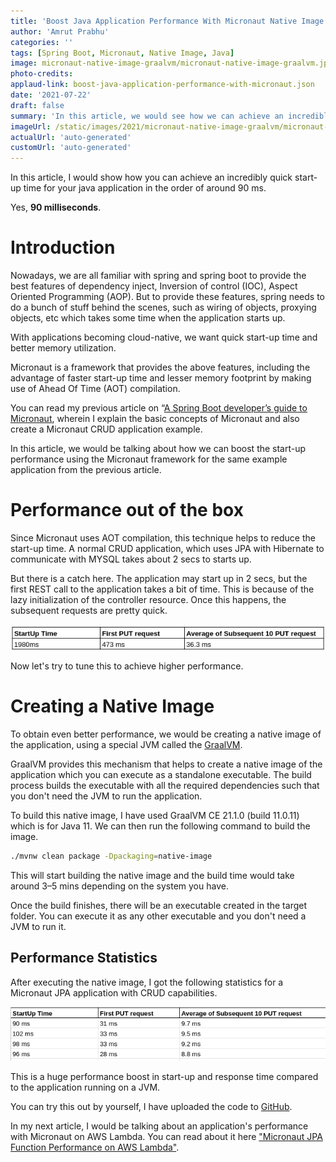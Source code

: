```yaml
---
title: 'Boost Java Application Performance With Micronaut Native Image'
author: 'Amrut Prabhu'
categories: ''
tags: [Spring Boot, Micronaut, Native Image, Java]
image: micronaut-native-image-graalvm/micronaut-native-image-graalvm.jpg
photo-credits:
applaud-link: boost-java-application-performance-with-micronaut.json
date: '2021-07-22'
draft: false
summary: 'In this article, we would see how we can achieve an incredibly quick start-up time for a Java application'
imageUrl: /static/images/2021/micronaut-native-image-graalvm/micronaut-native-image-graalvm.jpg
actualUrl: 'auto-generated'
customUrl: 'auto-generated'
---
```


In this article, I would show how you can achieve an incredibly quick start-up time for your java application in the order of around 90 ms.

Yes, **90 milliseconds**.

# Introduction

Nowadays, we are all familiar with spring and spring boot to provide the best features of dependency inject, Inversion of control (IOC), Aspect Oriented Programming (AOP). But to provide these features, spring needs to do a bunch of stuff behind the scenes, such as wiring of objects, proxying objects, etc which takes some time when the application starts up.

With applications becoming cloud-native, we want quick start-up time and better memory utilization.

Micronaut is a framework that provides the above features, including the advantage of faster start-up time and lesser memory footprint by making use of Ahead Of Time (AOT) compilation.

You can read my previous article on “[A Spring Boot developer’s guide to Micronaut](https://refactorfirst.com/springboot-developers-guide-to-micronaut), wherein I explain the basic concepts of Micronaut and also create a Micronaut CRUD application example.

In this article, we would be talking about how we can boost the start-up performance using the Micronaut framework for the same example application from the previous article.

# Performance out of the box

Since Micronaut uses AOT compilation, this technique helps to reduce the start-up time. A normal CRUD application, which uses JPA with Hibernate to communicate with MYSQL takes about 2 secs to starts up.

But there is a catch here. The application may start up in 2 secs, but the first REST call to the application takes a bit of time. This is because of the lazy initialization of the controller resource. Once this happens, the subsequent requests are pretty quick.

![Micronaut Statistics](/static/images/2021/spring-boot-micronaut-guide/stats.png)

Now let's try to tune this to achieve higher performance.

# Creating a Native Image

To obtain even better performance, we would be creating a native image of the application, using a special JVM called the [GraalVM](https://www.graalvm.org/).

GraalVM provides this mechanism that helps to create a native image of the application which you can execute as a standalone executable. The build process builds the executable with all the required dependencies such that you don't need the JVM to run the application.

To build this native image, I have used GraalVM CE 21.1.0 (build 11.0.11) which is for Java 11. We can then run the following command to build the image.

```bash
./mvnw clean package -Dpackaging=native-image
```

This will start building the native image and the build time would take around 3–5 mins depending on the system you have.

Once the build finishes, there will be an executable created in the target folder. You can execute it as any other executable and you don't need a JVM to run it.

## Performance Statistics

After executing the native image, I got the following statistics for a Micronaut JPA application with CRUD capabilities.

![Micronaut Native Image Statistics](/static/images/2021/micronaut-native-image-graalvm/micronaut-native-image-statistics.png)

This is a huge performance boost in start-up and response time compared to the application running on a JVM.

You can try this out by yourself, I have uploaded the code to [GitHub](https://github.com/amrutprabhu/micronaut-workout/tree/master/MicronautApp).

In my next article, I would be talking about an application's performance with Micronaut on AWS Lambda. You can read about it here ["Micronaut JPA Function Performance on AWS Lambda"](https://refactorfirst.com/micronaut-jpa-aws-lambda-function).
